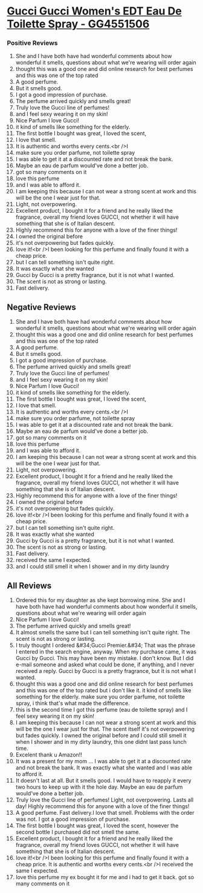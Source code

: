 # [Gucci Gucci Women&#x27;s EDT Eau De Toilette Spray - GG4551506](https://products.checkmycream.com/products/Gucci-Gucci-Women&#x27;s-EDT-Eau-De-Toilette-Spray-GG4551506.html)

### Positive Reviews

<ol>
      <li>She and I have both have had wonderful comments about how wonderful it smells, questions about what we&#x27;re wearing will order again</li>
      <li>thought this was a good one and did online research for best perfumes and this was one of the top rated</li>
      <li>A good perfume.</li>
      <li>But it smells good.</li>
      <li>I got a good impression of purchase.</li>
      <li>The perfume arrived quickly and smells great!</li>
      <li>Truly love the Gucci line of perfumes!  </li>
      <li>and I feel sexy wearing it on my skin!</li>
      <li>Nice Parfum I love Gucci!</li>
      <li>it kind of smells like something for the elderly.  </li>
      <li>The first bottle I bought was great, I loved the scent,</li>
      <li>I love that smell.</li>
      <li>It is authentic and worths every cents.&lt;br /&gt;I</li>
      <li>make sure you order parfume, not toilette spray</li>
      <li>I was able to get it at a discounted rate and not break the bank.  </li>
      <li>Maybe an eau de parfum would&#x27;ve done a better job.</li>
      <li>got so many comments on it</li>
      <li>love this perfume</li>
      <li>and I was able to afford it.</li>
      <li>I am keeping this because I can not wear a strong scent at work and this will be the one I wear just for that.</li>
      <li>Light, not overpowering.  </li>
      <li>Excellent product, I bought it for a friend and he really liked the fragrance, overall my friend loves GUCCI, not whether it will have something that she is of Italian descent.</li>
      <li>Highly recommend this for anyone with a love of the finer things!</li>
      <li>I owned the original before</li>
      <li>it&#x27;s not overpowering but fades quickly.</li>
      <li>love it!&lt;br /&gt;I been looking for this perfume and finally found it with a cheap price.</li>
      <li>but I can tell something isn&#x27;t quite right.</li>
      <li>It was exactly what she wanted</li>
      <li>Gucci by Gucci is a pretty fragrance, but it is not what I wanted.</li>
      <li>The scent is not as strong or lasting.</li>
      <li>Fast delivery.</li>
</ol>


<h2>Negative Reviews</h2>
<ol>
<li> She and I have both have had wonderful comments about how wonderful it smells, questions about what we&#x27;re wearing will order again</li>
<li> thought this was a good one and did online research for best perfumes and this was one of the top rated</li>
<li> A good perfume.</li>
<li> But it smells good.</li>
<li> I got a good impression of purchase.</li>
<li> The perfume arrived quickly and smells great!</li>
<li> Truly love the Gucci line of perfumes!  </li>
<li> and I feel sexy wearing it on my skin!</li>
<li> Nice Parfum I love Gucci!</li>
<li> it kind of smells like something for the elderly.  </li>
<li> The first bottle I bought was great, I loved the scent,</li>
<li> I love that smell.</li>
<li> It is authentic and worths every cents.&lt;br /&gt;I</li>
<li> make sure you order parfume, not toilette spray</li>
<li> I was able to get it at a discounted rate and not break the bank.  </li>
<li> Maybe an eau de parfum would&#x27;ve done a better job.</li>
<li> got so many comments on it</li>
<li> love this perfume</li>
<li> and I was able to afford it.</li>
<li> I am keeping this because I can not wear a strong scent at work and this will be the one I wear just for that.</li>
<li> Light, not overpowering.  </li>
<li> Excellent product, I bought it for a friend and he really liked the fragrance, overall my friend loves GUCCI, not whether it will have something that she is of Italian descent.</li>
<li> Highly recommend this for anyone with a love of the finer things!</li>
<li> I owned the original before</li>
<li> it&#x27;s not overpowering but fades quickly.</li>
<li> love it!&lt;br /&gt;I been looking for this perfume and finally found it with a cheap price.</li>
<li> but I can tell something isn&#x27;t quite right.</li>
<li> It was exactly what she wanted</li>
<li> Gucci by Gucci is a pretty fragrance, but it is not what I wanted.</li>
<li> The scent is not as strong or lasting.</li>
<li> Fast delivery.</li>
<li> received the same I expected.</li>
<li> and I could still smell it when I shower and in my dirty laundry</li>
</ol>

<h2>All Reviews</h2>

<ol>
    <li> Ordered this for my daughter as she kept borrowing mine. She and I have both have had wonderful comments about how wonderful it smells, questions about what we&#x27;re wearing will order again</li>
    <li> Nice Parfum I love Gucci!</li>
    <li> The perfume arrived quickly and smells great!</li>
    <li> It almost smells the same but I can tell something isn&#x27;t quite right. The scent is not as strong or lasting.</li>
    <li> I truly thought I ordered &amp;#34;Gucci Premier.&amp;#34;  That was the phrase I entered in the search engine, anyway.  When my purchase came, it was Gucci by Gucci.  This may have been my mistake.  I don&#x27;t know.  But I did e-mail someone and asked what could be done, if anything, and I never received a reply.  Gucci by Gucci is a pretty fragrance, but it is not what I wanted.</li>
    <li> thought this was a good one and did online research for best perfumes and this was one of the top rated but i don&#x27;t like it.  it kind of smells like something for the elderly.  make sure you order parfume, not toilette spray, i think that&#x27;s what made the difference.</li>
    <li> this is the second time I got this perfume (eau de toilette spray) and I feel sexy wearing it on my skin!</li>
    <li> I am keeping this because I can not wear a strong scent at work and this will be the one I wear just for that. The scent itself it&#x27;s not overpowering but fades quickly. I owned the original before and I could still smell it when I shower and in my dirty laundry, this one didnt last pass lunch time.</li>
    <li> Excelent thank u Amazon‼️</li>
    <li> It was a present for my mom ... I was able to get it at a discounted rate and not break the bank.  It was exactly what she wanted and I was able to afford it.</li>
    <li> It doesn&#x27;t last at all. But it smells good. I would have to reapply it every two  hours to keep up with it the hole day. Maybe an eau de parfum would&#x27;ve done a better job.</li>
    <li> Truly love the Gucci line of perfumes!  Light, not overpowering.  Lasts all day!  Highly recommend this for anyone with a love of the finer things!</li>
    <li> A good perfume. Fast delivery.I love that smell. Problems with the order was not. I got a good impression of purchase.</li>
    <li> The first bottle I bought was great, I loved the scent, however the second bottle I purchased did not smell the same.</li>
    <li> Excellent product, I bought it for a friend and he really liked the fragrance, overall my friend loves GUCCI, not whether it will have something that she is of Italian descent.</li>
    <li> love it!&lt;br /&gt;I been looking for this perfume and finally found it with a cheap price. It is authentic and worths every cents.&lt;br /&gt;I received the same I expected.</li>
    <li> love this perfume my ex bought it for me and i had to get it back. got so many comments on it</li>
</ol>




